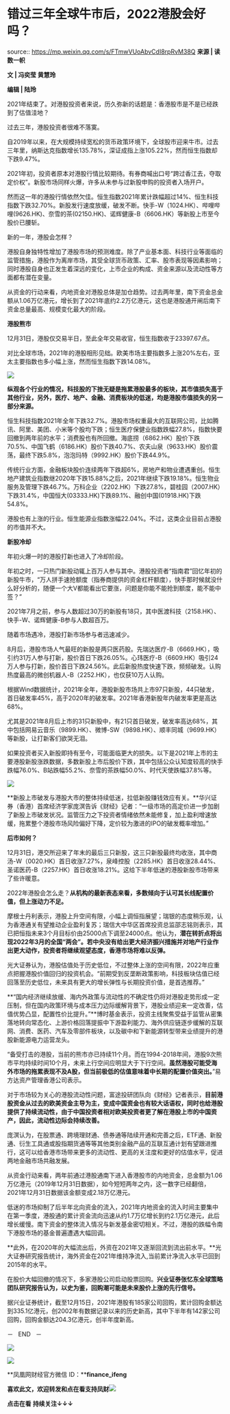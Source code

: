 # 错过三年全球牛市后，2022港股会好吗？
source:: https://mp.weixin.qq.com/s/FTmwVUoAbvCdI8rpRvM38Q
**来源 **| 读数一帜****  

**文 | 冯奕莹 黄慧玲**

**编辑 | 陆玲**  

2021年结束了。对港股投资者来说，历久弥新的话题是：香港股市是不是已经跌到了估值洼地？

过去三年，港股投资者很难不落寞。

自2019年以来，在大规模持续宽松的货币政策环境下，全球股市迎来牛市。过去三年里，纳斯达克指数增长135.78%，深证成指上涨105.22%，然而恒生指数却下跌9.47%。

2021年初，投资者原本对港股行情比较期待。有券商喊出口号“跨过香江去，夺取定价权”。新股市场同样火爆，许多从未参与过新股申购的投资者入场开户。

然而这一年的港股行情依然欠佳。恒生指数2021年累计跌幅超过14%、恒生科技指数下跌32.70%。新股发行速度放缓，破发不断。快手-W（1024.HK）、哔哩哔哩(9626.HK)、奈雪的茶(02150.HK)、诺辉健康-B（6606.HK）等新股上市至今股价已腰斩。

新的一年，港股会怎样？

港股自身独特性增加了港股市场的预测难度。除了产业基本面、科技行业等面临的监管措施，港股作为离岸市场，其受全球货币政策、汇率、股市表现等因素影响；同时港股自身也正发生着深远的变化，上市企业的构成、资金来源以及流动性等方面都有潜在变量。

从资金的行动来看，内地资金对港股总体是加仓趋势。过去两年里，南下资金总金额从1.06万亿港元，增长到了2021年底约2.2万亿港元，这也是港股通开闸后南下资金总量最高、规模变化最大的阶段。

**港股熊市**

12月31日，港股仅交易半日，至此全年交易收官，恒生指数收于23397.67点。

对比全球市场，2021年的港股相形见绌。欧美市场主要指数多上涨20%左右，亚太主要指数也多小幅上涨，然而恒生指数下跌14.08%。

![](https://mmbiz.qpic.cn/mmbiz_png/hDZcjAU2L5aDExQKohOicibQcO3SKoUr0odCiaZDSWZ3qGV5icSrwiaL7L7GZhDOS6IaAA04ZUSVtU7Nd4AwcOZiaufQ/640?wx_fmt=png)

**纵观各个行业的情况，科技股的下挫无疑是拖累港股最多的板块，其市值损失高于其他行业，另外，医疗、地产、金融、消费板块的低迷，均是港股市值损失的另一部分来源。**

恒生科技指数2021年全年下跌32.7%。港股市场权重最大的互联网公司，比如腾讯、阿里、美团、小米等个股均下跌；恒生医疗保健业指数跌幅27.8%，指数快要回撤到两年前的水平；消费股也有所回撤。海底捞（6862.HK）股价下跌70.5%、中国飞鹤（6186.HK）股价下跌40.7%、农夫山泉（9633.HK）股价震荡，最终下跌5.8%，泡泡玛特（9992.HK）股价下跌44.9%。

传统行业方面，金融板块股价连续两年下跌超6%，房地产和物业遭遇重创。恒生地产建筑业指数继2020年下跌15.88%之后，2021年继续下跌19.18%。恒生物业服务及管理下跌46.7%。万科企业（2202.HK）下跌27.8%，碧桂园（2007.HK）下跌31.4%，中国恒大(03333.HK)下跌89.1%、融创中国(01918.HK)下跌54.8%。

港股也有上涨的行业。恒生能源业指数涨幅22.04%。不过，这类企业目前占港股的市值并不大。

**新股冷却**

年初火爆一时的港股打新也进入了冷却阶段。

年初之时，一只热门新股动辄上百万人参与其中。港股投资者“指南君”回忆年初的新股牛市，“万人拼手速抢额度（指券商提供的资金杠杆额度），快手那时候就没什么好分析的，随便一个大V都能看出它要涨，问题是你能不能抢到额度，能不能中签？”

2021年7月之前，参与人数超过30万的新股有18只，其中医渡科技（2158.HK）、快手-W、诺辉健康-B参与人数超百万。

随着市场遇冷，港股打新市场参与者迅速减少。

8月后，港股市场人气最旺的新股是两只医药股。先瑞达医疗-B（6669.HK），吸引约31万人参与打新，股价首日下跌26.05%。心玮医疗-B（6609.HK）吸引24万人参与打新，股价首日下跌24.56%。此后新股热度快速下跌，频频破发。认购热度最高的微创机器人-B（2252.HK），也仅获10万人认购。

根据Wind数据统计，2021年全年，港股新股市场共上市97只新股，44只破发，首日破发率45%，高于2020年的破发率。2021年香港新股年内破发率更是高达68%。

尤其是2021年8月后上市的31只新股中，有21只首日破发，破发率高达68%，其中包括网易云音乐（9899.HK）、微博-SW（9898.HK）、顺丰同城（9699.HK）等新股，让打新客们欲哭无泪。

如果投资者买入新股即持有至今，可能面临更大的损失。以下是2021年上市的主要港股新股涨跌数据，多数新股上市后股价下跌，其中包括公众认知度较高的快手跌幅76.0%、B站跌幅55.2%、奈雪的茶跌幅50.0%、时代天使跌幅37.8%等。

![](https://mmbiz.qpic.cn/mmbiz_png/hDZcjAU2L5aDExQKohOicibQcO3SKoUr0ozgwTDTOCzhmqibrHkTNk6MPnLLIGWMChth3Qk8zxRWu27390ibFv7feQ/640?wx_fmt=png)

**新股上市破发与港股大市的整体持续低迷，拉低新股赚钱效应有关。**华兴证券（香港）首席经济学家庞溟告诉《财经》记者：“一级市场的高定价进一步加剧了新股上市破发状况。监管压力之下投资者情绪依然未能修复，加上盈利增速放缓，拖累整个港股市场风险偏好下降，定价较为激进的IPO的破发概率增加。”

**后市如何？**

12月31日，港交所迎来了年末的最后三只新股，这三只新股最终均收涨，其中商汤-W（0020.HK）首日收涨7.27%，泉峰控股（2285.HK）首日收涨28.44%、圣诺医药-B（2257.HK）首日收涨18.21%。这给下半年低迷的港股新股市场带来了些许暖意。

2022年港股会怎么走？**从机构的最新表态来看，多数倾向于认可其长线配置价值，但上涨动力不足。**

摩根士丹利表示，港股上升空间有限，小幅上调恒指展望；瑞银的态度稍乐观，认为香港通关有望推动企业盈利复苏；瑞信大中华区首席投资总监邵志铭则表示，其已把恒指未来3个月目标价由25000点下调至24000点。他认为，**潜在转折点将出现2022年3月的全国“**两会**”。若中央没有给出更大经济振兴措施并对地产行业作出更大动作，投资者将继续观望态度，香港市场将难以反弹。**

光大证券认为，港股估值处于历史低位，不过整体上涨的空间有限，2022年应重点把握港股价值回归的投资机会。“前期受到反垄断政策影响，科技板块估值已经回落至历史低位，未来具有更大的增长弹性与长期投资价值，是首选推荐。”

**“国内经济继续放缓、海内外政策与流动性的不确定性仍将对港股走势形成一定压制，但在国内政策环境与成本压力边际缓解背景下，港股业绩迎来一定改善，估值优势凸显，配置性价比提升。”**博时基金表示，投资主线聚焦受益于监管从密集落地转向常态化、上游价格回落提振中下游盈利能力、海外供应链逐步缓解的互联网、消费、医药、汽车及零部件板块，以及碳中和下新能源转型带来业绩提升的港股新能源电力运营龙头。

“备受打击的港股，当前的熊市亦已持续11个月。而在1994-2018年间，港股9次熊市平均持续时间10个月，未来上行空间应明显大于下行空间。**虽然港股可能受海外市场的拖累表现不及A股，但当前极低的估值意味着中长期的配置价值突出。**”易方达资产管理香港公司表示。

对于市场较为关心的港股流动性问题，富途投研团队向《财经》记者表示，**目前港股资金从过去的欧美资金主导为主，变成中国资金也有较大话语权，同时也给港股提供了持续流动性，由于中国投资者相对欧美投资者更了解在港股上市的中国资产，因此，流动性边际会持续改善。**

庞溟认为，在股票通、跨境理财通、债券通等陆续开通和完善之后，ETF通、新股通、衍生工具通或股指期货通等等其他类别金融产品的互联互通计划有望跟进推行，这可以给香港市场带来更多的流动性、更高的关注度和更好的估值水平，促进两地金融市场共融发展。

从资金行动来看，两年前通过港股通南下进入香港股市的内地资金，总金额为1.06万亿港元（2019年12月31日数据），如今短短两年之内，这一数字已经翻倍，2021年12月31日数据该金额变成2.18万亿港元。

低迷的市场抑制了后半年北向资金的流入，2021年内地资金的流入时间主要集中在第一季度，港股通的累计资金流向迅速从约1.7万亿增长到约2.1万亿港元，此后增长缓慢。南下资金的整体流入情况与新发基金密切相关。不过，港股的跌幅令南下港股市场的基金普遍遭遇大幅回调。

**此外，在2020年的大幅流出后，外资在2021年又逐渐回流到流出前水平。**光大证券研究报告统计，海外资金在2021年维持净流入,当前累计净流入水平已回到2015年的水平。

在股价大幅回撤的情况下，多家港股公司启动股票回购。**兴业证券张忆东全球策略团队研究报告认为，以史为鉴，回购潮可能是未来股价上涨的先行信号。**

据兴业证券统计，截至12月15日，2021年港股有185家公司回购，累计回购金额达到335.1亿港元，创2002年有数据记录以来的历史新高，其中下半年有142家公司回购，回购金额达204.3亿港元，创半年度新高。

－   END   －

![](https://mmbiz.qpic.cn/mmbiz_jpg/HCHrUB45cFeZfhxYVma8S1tUK7NZcuAsib77r7ppGJrTXtCPcrkpTle2nnPL8qPcJECeEglHqxcxfJtQHtZOVKQ/640?wx_fmt=jpeg)

![](https://mmbiz.qpic.cn/mmbiz_png/HCHrUB45cFcPrraib1SHrNowfrTy0p0O8CWstuxM1eAjJibmygV0SfcFz2XJxHx3qnMTayxCRaib6JTYVovxtyJxQ/640?wx_fmt=png)

**凤凰网财经官方微信 ID：****finance\_ifeng**  

**喜欢此文，欢迎转发和点****在看****支持凤财**![](https://mmbiz.qpic.cn/mmbiz_png/HCHrUB45cFe9NZHFRQvMnbmibRqSP3wggyl3jlUB3k0YPHER0d7purnIK3gvoggrALRX20jS43IJzrQB4wHiaWfg/640?wx_fmt=png)

**点击在看** **持续关注↓↓↓**
